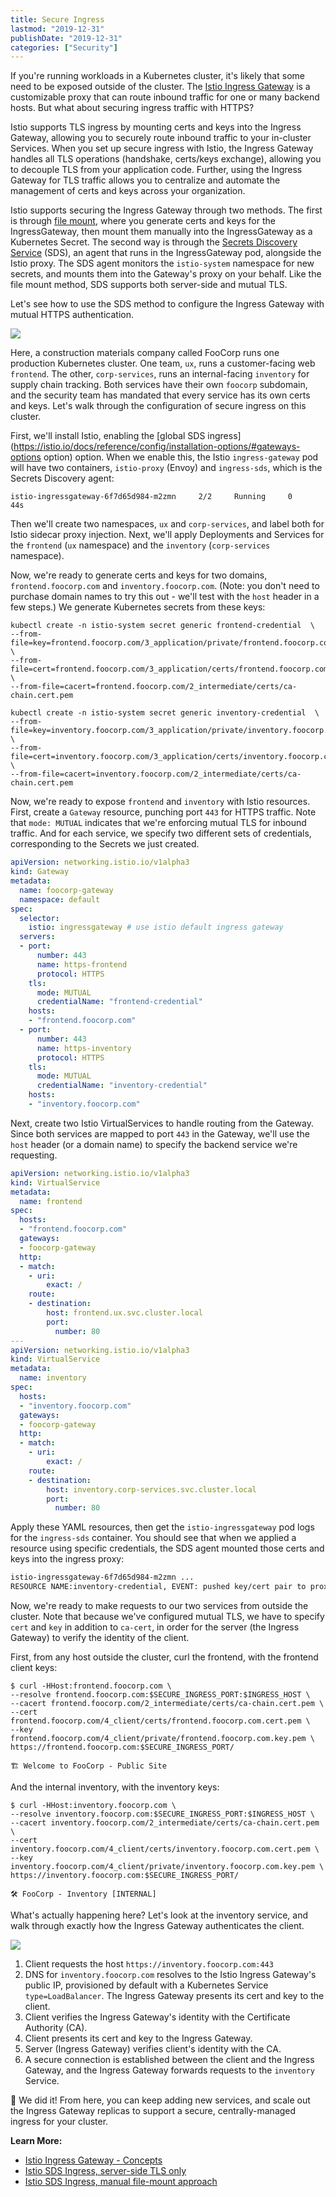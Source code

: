 ```yaml
---
title: Secure Ingress
lastmod: "2019-12-31"
publishDate: "2019-12-31"
categories: ["Security"]
---
```


If you're running workloads in a Kubernetes cluster, it's likely that some need to be exposed outside of the cluster. The [Istio Ingress Gateway](/ingress) is a customizable proxy that can route inbound traffic for one or many backend hosts. But what about securing ingress traffic with HTTPS?

Istio supports TLS ingress by mounting certs and keys into the Ingress Gateway, allowing you to securely route inbound traffic to your in-cluster Services. When you set up secure ingress with Istio, the Ingress Gateway handles all TLS operations (handshake, certs/keys exchange), allowing you to decouple TLS from your application code. Further, using the Ingress Gateway for TLS traffic allows you to centralize and automate the management of certs and keys across your organization.

Istio supports securing the Ingress Gateway through two methods. The first is through [file mount](https://istio.io/docs/tasks/traffic-management/ingress/secure-ingress-mount/), where you generate certs and keys for the IngressGateway, then mount them manually into the IngressGateway as a Kubernetes Secret. The second way is through the [Secrets Discovery Service](https://istio.io/docs/tasks/traffic-management/ingress/secure-ingress-sds/) (SDS), an agent that runs in the IngressGateway pod, alongside the Istio proxy. The SDS agent  monitors the `istio-system` namespace for new secrets, and mounts them into the Gateway's proxy on your behalf. Like the file mount method, SDS supports both server-side and mutual TLS.

Let's see how to use the SDS method to configure the Ingress Gateway with mutual HTTPS authentication.

![](/images/secure-ingress-arch.png)

Here, a construction materials company called FooCorp runs one production Kubernetes cluster. One team, `ux`, runs a customer-facing web `frontend`. The other, `corp-services`, runs an internal-facing `inventory` for supply chain tracking. Both services have their own `foocorp` subdomain, and the security team has mandated that every service has its own certs and keys. Let's walk through the configuration of secure ingress on this cluster.

First, we'll install Istio, enabling the [global SDS ingress](https://istio.io/docs/reference/config/installation-options/#gateways-options option) option. When we enable this, the Istio `ingress-gateway` pod will have two containers, `istio-proxy` (Envoy) and `ingress-sds`, which is the Secrets Discovery agent:

```
istio-ingressgateway-6f7d65d984-m2zmn     2/2     Running     0          44s
```

Then we'll create two namespaces, `ux` and `corp-services`, and label both for Istio sidecar proxy injection. Next, we'll apply Deployments and Services for the `frontend` (`ux` namespace) and the `inventory` (`corp-services` namespace).

Now, we're ready to generate certs and keys for two domains, `frontend.foocorp.com` and `inventory.foocorp.com`. (Note: you don't need to purchase domain names to try this out - we'll test with the `host` header in a few steps.) We generate Kubernetes secrets from these keys:

```
kubectl create -n istio-system secret generic frontend-credential  \
--from-file=key=frontend.foocorp.com/3_application/private/frontend.foocorp.com.key.pem \
--from-file=cert=frontend.foocorp.com/3_application/certs/frontend.foocorp.com.cert.pem \
--from-file=cacert=frontend.foocorp.com/2_intermediate/certs/ca-chain.cert.pem

kubectl create -n istio-system secret generic inventory-credential  \
--from-file=key=inventory.foocorp.com/3_application/private/inventory.foocorp.com.key.pem \
--from-file=cert=inventory.foocorp.com/3_application/certs/inventory.foocorp.com.cert.pem \
--from-file=cacert=inventory.foocorp.com/2_intermediate/certs/ca-chain.cert.pem
```

Now, we're ready to expose `frontend` and `inventory` with Istio resources. First, create a `Gateway` resource, punching port `443` for HTTPS traffic. Note that `mode: MUTUAL` indicates that we're enforcing mutual TLS for inbound traffic. And for each service, we specify two different sets of credentials, corresponding to the Secrets we just created.

```YAML
apiVersion: networking.istio.io/v1alpha3
kind: Gateway
metadata:
  name: foocorp-gateway
  namespace: default
spec:
  selector:
    istio: ingressgateway # use istio default ingress gateway
  servers:
  - port:
      number: 443
      name: https-frontend
      protocol: HTTPS
    tls:
      mode: MUTUAL
      credentialName: "frontend-credential"
    hosts:
    - "frontend.foocorp.com"
  - port:
      number: 443
      name: https-inventory
      protocol: HTTPS
    tls:
      mode: MUTUAL
      credentialName: "inventory-credential"
    hosts:
    - "inventory.foocorp.com"
```

Next, create two Istio VirtualServices to handle routing from the Gateway. Since both services are mapped to port `443` in the Gateway, we'll use the `host` header (or a domain name) to specify the backend service we're requesting.

```YAML
apiVersion: networking.istio.io/v1alpha3
kind: VirtualService
metadata:
  name: frontend
spec:
  hosts:
  - "frontend.foocorp.com"
  gateways:
  - foocorp-gateway
  http:
  - match:
    - uri:
        exact: /
    route:
    - destination:
        host: frontend.ux.svc.cluster.local
        port:
          number: 80
---
apiVersion: networking.istio.io/v1alpha3
kind: VirtualService
metadata:
  name: inventory
spec:
  hosts:
  - "inventory.foocorp.com"
  gateways:
  - foocorp-gateway
  http:
  - match:
    - uri:
        exact: /
    route:
    - destination:
        host: inventory.corp-services.svc.cluster.local
        port:
          number: 80
```

Apply these YAML resources, then get the `istio-ingressgateway` pod logs for the `ingress-sds` container. You should see that when we applied a resource using specific credentials, the SDS agent mounted those certs and keys into the ingress proxy:

```bash
istio-ingressgateway-6f7d65d984-m2zmn ...
RESOURCE NAME:inventory-credential, EVENT: pushed key/cert pair to proxy
```

Now, we're ready to make requests to our two services from outside the cluster. Note that because we've configured mutual TLS, we have to specify `cert` and `key` in addition to `ca-cert`, in order for the server (the Ingress Gateway) to verify the identity of the client.

First, from any host outside the cluster, curl the frontend, with the frontend client keys:

```
$ curl -HHost:frontend.foocorp.com \
--resolve frontend.foocorp.com:$SECURE_INGRESS_PORT:$INGRESS_HOST \
--cacert frontend.foocorp.com/2_intermediate/certs/ca-chain.cert.pem \
--cert frontend.foocorp.com/4_client/certs/frontend.foocorp.com.cert.pem \
--key frontend.foocorp.com/4_client/private/frontend.foocorp.com.key.pem \
https://frontend.foocorp.com:$SECURE_INGRESS_PORT/

🏗 Welcome to FooCorp - Public Site
```

And the internal inventory, with the inventory keys:

```
$ curl -HHost:inventory.foocorp.com \
--resolve inventory.foocorp.com:$SECURE_INGRESS_PORT:$INGRESS_HOST \
--cacert inventory.foocorp.com/2_intermediate/certs/ca-chain.cert.pem \
--cert inventory.foocorp.com/4_client/certs/inventory.foocorp.com.cert.pem \
--key inventory.foocorp.com/4_client/private/inventory.foocorp.com.key.pem \
https://inventory.foocorp.com:$SECURE_INGRESS_PORT/

🛠 FooCorp - Inventory [INTERNAL]
```

What's actually happening here? Let's look at the inventory service, and walk through exactly how the Ingress Gateway authenticates the client.

![](/images/secure-ingress-auth-steps.png)

1. Client requests the host `https://inventory.foocorp.com:443`
2. DNS for `inventory.foocorp.com` resolves to the Istio Ingress Gateway's public IP, provisioned by default with a Kubernetes Service `type=LoadBalancer`. The Ingress Gateway presents its cert and key to the client.
3. Client verifies the Ingress Gateway's identity with the Certificate Authority (CA).
4. Client presents its cert and key to the Ingress Gateway.
5. Server (Ingress Gateway) verifies client's identity with the CA.
6. A secure connection is established between the client and the Ingress Gateway, and the Ingress Gateway forwards requests to the `inventory` Service.

🎊 We did it! From here, you can keep adding new services, and scale out the Ingress Gateway replicas to support a secure, centrally-managed ingress for your cluster.

**Learn More:**

- [Istio Ingress Gateway - Concepts](https://istio.io/docs/concepts/traffic-management/#gateways)
- [Istio SDS Ingress, server-side TLS only](https://istio.io/docs/tasks/traffic-management/ingress/secure-ingress-sds/#configure-a-tls-ingress-gateway-for-multiple-hosts)
- [Istio SDS Ingress, manual file-mount approach](https://istio.io/docs/tasks/traffic-management/ingress/secure-ingress-mount/#before-you-begin)
